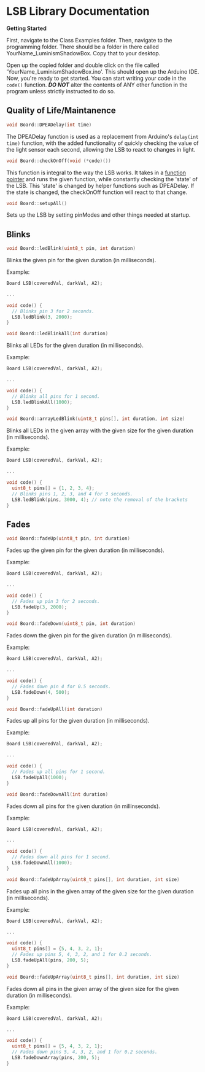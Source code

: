 # LSB Library Documentation

**Getting Started**

First, navigate to the Class Examples folder. Then, navigate to the programming folder. There should be a folder in there called YourName_LuminismShadowBox. Copy that to your desktop.

Open up the copied folder and double click on the file called 'YourName_LuminismShadowBox.ino'. This should open up the Arduino IDE. Now, you're ready to get started. You can start writing your code in the ```code()``` function. ***DO NOT*** alter the contents of ANY other function in the program unless strictly instructed to do so.

## Quality of Life/Maintanence


```cpp
void Board::DPEADelay(int time) 
```

The DPEADelay function is used as a replacement from Arduino's ```delay(int time)``` function, with the added functionality of quickly checking the value of the light sensor each second, allowing the LSB to react to changes in light.


```c
void Board::checkOnOff(void (*code)())
```

This function is integral to the way the LSB works. It takes in a [function pointer](https://www.geeksforgeeks.org/function-pointer-in-c/) and runs the given function, while constantly checking the 'state' of the LSB. This 'state' is changed by helper functions such as DPEADelay. If the state is changed, the checkOnOff function will react to that change.

```c
void Board::setupAll() 
```

Sets up the LSB by setting pinModes and other things needed at startup.

## Blinks

```c 
void Board::ledBlink(uint8_t pin, int duration)
```
Blinks the given pin for the given duration (in milliseconds).

Example:

```c
Board LSB(coveredVal, darkVal, A2);

...

void code() {
  // Blinks pin 3 for 2 seconds.
  LSB.ledBlink(3, 2000);
}
```

```c
void Board::ledBlinkAll(int duration)
```
Blinks all LEDs for the given duration (in milliseconds).

Example:

```c
Board LSB(coveredVal, darkVal, A2);

...

void code() {
  // Blinks all pins for 1 second.
  LSB.ledBlinkAll(1000);
}
```

```c
void Board::arrayLedBlink(uint8_t pins[], int duration, int size)
```
Blinks all LEDs in the given array with the given size for the given duration (in milliseconds).

Example: 

```c
Board LSB(coveredVal, darkVal, A2);

...

void code() {
  uint8_t pins[] = {1, 2, 3, 4};
  // Blinks pins 1, 2, 3, and 4 for 3 seconds.
  LSB.ledBlink(pins, 3000, 4); // note the removal of the brackets
}
```

## Fades

```c
void Board::fadeUp(uint8_t pin, int duration)
```
Fades up the given pin for the given duration (in milliseconds).

Example:

```c
Board LSB(coveredVal, darkVal, A2);

...

void code() {
  // Fades up pin 3 for 2 seconds.
  LSB.fadeUp(3, 2000);
}
```

```c
void Board::fadeDown(uint8_t pin, int duration)
```
Fades down the given pin for the given duration (in milliseconds).

Example:

```c
Board LSB(coveredVal, darkVal, A2);

...

void code() {
  // Fades down pin 4 for 0.5 seconds.
  LSB.fadeDown(4, 500);
}
```

```c
void Board::fadeUpAll(int duration)
```
Fades up all pins for the given duration (in milliseconds).

Example: 

```c
Board LSB(coveredVal, darkVal, A2);

...

void code() {
  // Fades up all pins for 1 second.
  LSB.fadeUpAll(1000);
}
```

```c
void Board::fadeDownAll(int duration)
```
Fades down all pins for the given duration (in millinseconds).

Example:

```c
Board LSB(coveredVal, darkVal, A2);

...

void code() {
  // Fades down all pins for 1 second.
  LSB.fadeDownAll(1000);
}
```

```c
void Board::fadeUpArray(uint8_t pins[], int duration, int size)
```
Fades up all pins in the given array of the given size for the given duration (in milliseconds).

Example:

```c
Board LSB(coveredVal, darkVal, A2);

...

void code() {
  uint8_t pins[] = {5, 4, 3, 2, 1};
  // Fades up pins 5, 4, 3, 2, and 1 for 0.2 seconds.
  LSB.fadeUpAll(pins, 200, 5);
}
```

```c
void Board::fadeUpArray(uint8_t pins[], int duration, int size)
```
Fades down all pins in the given array of the given size for the given duration (in milliseconds).

Example:

```c
Board LSB(coveredVal, darkVal, A2);

...

void code() {
  uint8_t pins[] = {5, 4, 3, 2, 1};
  // Fades down pins 5, 4, 3, 2, and 1 for 0.2 seconds.
  LSB.fadeDownArray(pins, 200, 5);
}
```
